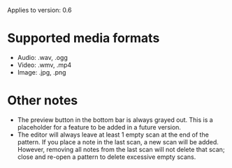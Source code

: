 Applies to version: 0.6

# Supported media formats
* Audio: .wav, .ogg
* Video: .wmv, .mp4
* Image: .jpg, .png

# Other notes

* The preview button in the bottom bar is always grayed out. This is a placeholder for a feature to be added in a future version.
* The editor will always leave at least 1 empty scan at the end of the pattern. If you place a note in the last scan, a new scan will be added. However, removing all notes from the last scan will not delete that scan; close and re-open a pattern to delete excessive empty scans.
